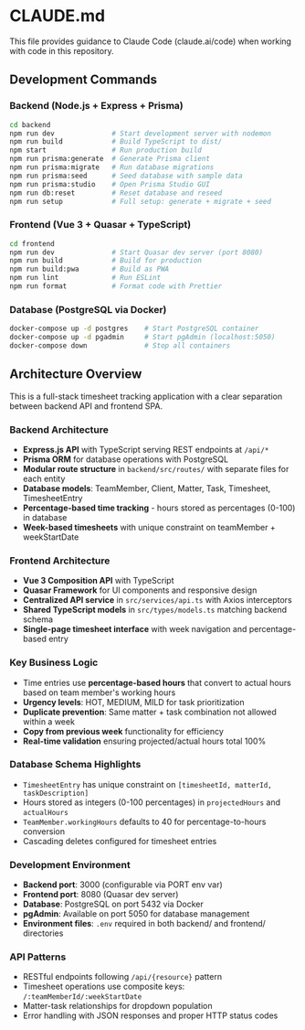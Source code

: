 # CLAUDE.md

This file provides guidance to Claude Code (claude.ai/code) when working with code in this repository.

## Development Commands

### Backend (Node.js + Express + Prisma)
```bash
cd backend
npm run dev              # Start development server with nodemon
npm run build            # Build TypeScript to dist/
npm start                # Run production build
npm run prisma:generate  # Generate Prisma client
npm run prisma:migrate   # Run database migrations
npm run prisma:seed      # Seed database with sample data
npm run prisma:studio    # Open Prisma Studio GUI
npm run db:reset         # Reset database and reseed
npm run setup            # Full setup: generate + migrate + seed
```

### Frontend (Vue 3 + Quasar + TypeScript)
```bash
cd frontend
npm run dev              # Start Quasar dev server (port 8080)
npm run build            # Build for production
npm run build:pwa        # Build as PWA
npm run lint             # Run ESLint
npm run format           # Format code with Prettier
```

### Database (PostgreSQL via Docker)
```bash
docker-compose up -d postgres    # Start PostgreSQL container
docker-compose up -d pgadmin     # Start pgAdmin (localhost:5050)
docker-compose down              # Stop all containers
```

## Architecture Overview

This is a full-stack timesheet tracking application with a clear separation between backend API and frontend SPA.

### Backend Architecture
- **Express.js API** with TypeScript serving REST endpoints at `/api/*`
- **Prisma ORM** for database operations with PostgreSQL
- **Modular route structure** in `backend/src/routes/` with separate files for each entity
- **Database models**: TeamMember, Client, Matter, Task, Timesheet, TimesheetEntry
- **Percentage-based time tracking** - hours stored as percentages (0-100) in database
- **Week-based timesheets** with unique constraint on teamMember + weekStartDate

### Frontend Architecture  
- **Vue 3 Composition API** with TypeScript
- **Quasar Framework** for UI components and responsive design
- **Centralized API service** in `src/services/api.ts` with Axios interceptors
- **Shared TypeScript models** in `src/types/models.ts` matching backend schema
- **Single-page timesheet interface** with week navigation and percentage-based entry

### Key Business Logic
- Time entries use **percentage-based hours** that convert to actual hours based on team member's working hours
- **Urgency levels**: HOT, MEDIUM, MILD for task prioritization  
- **Duplicate prevention**: Same matter + task combination not allowed within a week
- **Copy from previous week** functionality for efficiency
- **Real-time validation** ensuring projected/actual hours total 100%

### Database Schema Highlights
- `TimesheetEntry` has unique constraint on `[timesheetId, matterId, taskDescription]`
- Hours stored as integers (0-100 percentages) in `projectedHours` and `actualHours`
- `TeamMember.workingHours` defaults to 40 for percentage-to-hours conversion
- Cascading deletes configured for timesheet entries

### Development Environment
- **Backend port**: 3000 (configurable via PORT env var)
- **Frontend port**: 8080 (Quasar dev server)
- **Database**: PostgreSQL on port 5432 via Docker
- **pgAdmin**: Available on port 5050 for database management
- **Environment files**: `.env` required in both backend/ and frontend/ directories

### API Patterns
- RESTful endpoints following `/api/{resource}` pattern
- Timesheet operations use composite keys: `/:teamMemberId/:weekStartDate`
- Matter-task relationships for dropdown population
- Error handling with JSON responses and proper HTTP status codes